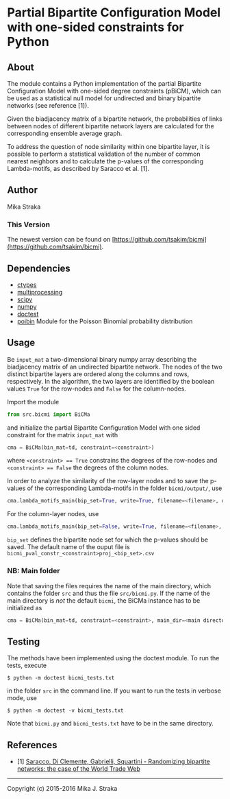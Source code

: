 # Partial Bipartite Configuration Model with one-sided constraints for Python

## About
The module contains a Python implementation of the partial Bipartite Configuration
Model with one-sided degree constraints (pBiCM), which can be used as a
statistical null model for undirected and binary bipartite networks (see
reference \[1\]).

Given the biadjacency matrix of a bipartite network, the probabilities of links
between nodes of different bipartite network layers are calculated for the
corresponding ensemble average graph. 

To address the question of node similarity within one bipartite layer, it is
possible to perform a statistical validation of the number of common nearest
neighbors and to calculate the p-values of the corresponding Lambda-motifs, as
described by Saracco et al. \[1\].
 
## Author 
Mika Straka

### This Version
The newest version can be found on
[https://github.com/tsakim/bicmi](https://github.com/tsakim/bicmi).

## Dependencies
* [ctypes](https://docs.python.org/2/library/ctypes.html)
* [multiprocessing](https://docs.python.org/2/library/multiprocessing.html)
* [scipy](https://www.scipy.org/)
* [numpy](www.numpy.org)
* [doctest](https://docs.python.org/2/library/doctest.html)
* [poibin](https://github.com/tsakim/poibin) Module for the Poisson Binomial
  probability distribution 

## Usage
Be `input_mat` a two-dimensional binary numpy array describing the biadjacency
matrix of an undirected bipartite network. The nodes of the two distinct
bipartite layers are ordered along the columns and rows, respectively. In the
algorithm, the two layers are identified by the boolean values `True` for the
row-nodes and `False` for the column-nodes.

Import the module
```python
from src.bicmi import BiCMa
```
and initialize the partial Bipartite Configuration Model with one sided
constraint for the matrix `input_mat` with 
```python
cma = BiCMa(bin_mat=td, constraint=<constraint>)
```
where `<constraint> == True` constrains the degrees of the row-nodes and
`<constraint> == False` the degrees of the column nodes.

In order to analyze the similarity of the row-layer nodes and to save the
p-values of the corresponding Lambda-motifs in the folder `bicmi/output/`,
use
```python
cma.lambda_motifs_main(bip_set=True, write=True, filename=<filename>, delim='\t') ```
```
For the column-layer nodes, use
```python
cma.lambda_motifs_main(bip_set=False, write=True, filename=<filename>, delim='\t')
```
`bip_set` defines the bipartite node set for which the p-values should be
saved. The default name of the ouput file is
`bicmi_pval_constr_<constraint>proj_<bip_set>.csv`

### NB: Main folder
Note that saving the files requires the name of the main directory,
which contains the folder `src` and thus the file `src/bicmi.py`.
If the name of the main directory is *not* the default `bicmi`, the BiCMa
instance has to be initialized as 
```python
cma = BiCMa(bin_mat=td, constraint=<constraint>, main_dir=<main directory name>)
```

## Testing
The methods have been implemented using the doctest module. To run the tests,
execute 
```
$ python -m doctest bicmi_tests.txt
```
in the folder `src` in the command line. If you want to run the tests in
verbose mode, use 
```
$ python -m doctest -v bicmi_tests.txt
```
Note that `bicmi.py` and `bicmi_tests.txt` have to be in the same directory.

## References
* \[1\] [Saracco, Di Clemente, Gabrielli, Squartini - Randomizing bipartite networks:
the case of the World Trade Web](http://www.nature.com/articles/srep10595)
---
Copyright (c) 2015-2016 Mika J. Straka 
